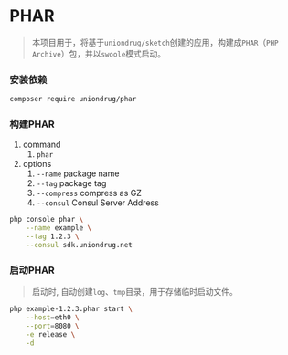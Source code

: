 # PHAR

> 本项目用于，将基于`uniondrug/sketch`创建的应用，构建成`PHAR`（`PHP Archive`）包，并以`swoole`模式启动。



### 安装依赖

```bash
composer require uniondrug/phar
```



### 构建PHAR

1. command
    1. `phar`
1. options
    1. `--name` package name
    1. `--tag` package tag
    1. `--compress` compress as GZ
    1. `--consul` Consul Server Address

```bash
php console phar \
    --name example \
    --tag 1.2.3 \
    --consul sdk.uniondrug.net
```



### 启动PHAR

> 启动时, 自动创建`log`、`tmp`目录，用于存储临时启动文件。


```bash
php example-1.2.3.phar start \
    --host=eth0 \
    --port=8080 \
    -e release \
    -d
```

